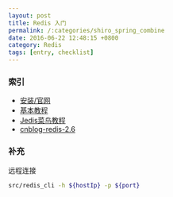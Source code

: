 ```yaml
---
layout: post
title: Redis 入门
permalink: /:categories/shiro_spring_combine
date: 2016-06-22 12:48:15 +0800
category: Redis
tags: [entry, checklist]
---
```


### 索引

* [安装/官网](http://redis.io/download)
* [基本教程](http://www.yiibai.com/redis/redis_environment.html)
* [Jedis菜鸟教程](http://www.runoob.com/redis/redis-java.html)
* [cnblog-redis-2.6](http://www.cnblogs.com/edisonfeng/p/3571870.html)

### 补充

远程连接

```bash
src/redis_cli -h ${hostIp} -p ${port}
```
